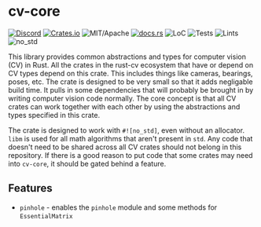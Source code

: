 # cv-core

[![Discord][dci]][dcl] [![Crates.io][ci]][cl] ![MIT/Apache][li] [![docs.rs][di]][dl] ![LoC][lo] ![Tests][btl] ![Lints][bll] ![no_std][bnl]

[ci]: https://img.shields.io/crates/v/cv-core.svg
[cl]: https://crates.io/crates/cv-core/

[li]: https://img.shields.io/crates/l/specs.svg?maxAge=2592000

[di]: https://docs.rs/cv-core/badge.svg
[dl]: https://docs.rs/cv-core/

[lo]: https://tokei.rs/b1/github/rust-cv/cv-core?category=code

[dci]: https://img.shields.io/discord/550706294311485440.svg?logo=discord&colorB=7289DA
[dcl]: https://discord.gg/d32jaam

[btl]: https://github.com/rust-cv/cv-core/workflows/unit%20tests/badge.svg
[bll]: https://github.com/rust-cv/cv-core/workflows/lints/badge.svg
[bnl]: https://github.com/rust-cv/cv-core/workflows/no-std/badge.svg


This library provides common abstractions and types for computer vision (CV) in Rust.
All the crates in the rust-cv ecosystem that have or depend on CV types depend on this crate.
This includes things like cameras, bearings, poses, etc. The crate is designed to
be very small so that it adds negligable build time. It pulls in some dependencies
that will probably be brought in by writing computer vision code normally.
The core concept is that all CV crates can work together with each other by using the
abstractions and types specified in this crate.

The crate is designed to work with `#![no_std]`, even without an allocator. `libm` is used
for all math algorithms that aren't present in `std`. Any code that doesn't need to be shared
across all CV crates should not belong in this repository. If there is a good reason to put
code that some crates may need into `cv-core`, it should be gated behind a feature.

## Features

* `pinhole` - enables the `pinhole` module and some methods for `EssentialMatrix`
